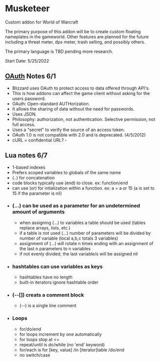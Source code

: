 # Musketeer
 Custom addon for World of Warcraft

The primary purpose of this addon will be to create custom floating nameplates in the gameworld. Other features are planned for the future including a threat meter, dps meter, trash selling, and possibly others.

The primary language is TBD pending more research.

Start Date: 5/25/2022
&NewLine;
&NewLine;
## [OAuth](https://www.varonis.com/blog/what-is-oauth) Notes 6/1
  - Blizzard uses OAuth to protect access to data offered through API's. 
  - This is how addons can affect the game client without asking for the users password.
  - OAuth: Open-standard AUTHorization.
  - It allows the sharing of data without the need for passwords.
  - Uses JSON.
  - Philosophy: authorization, not authentication. Selective permission, not full access.
  - Uses a "secret" to verify the source of an access token.
  - OAuth 1.0 is not compatible with 2.0 and is deprecated. (4/5/2012)
  - cURL = confidential URL?
-&nbsp;
&nbsp;
## Lua notes 6/7
  - 1-based indexes
  - Prefers scoped variables to globals of the same name
  - (..) for concatenation
  - code blocks typically use (end) to close. ex: function/end
  - can use (or) for intialization within a function. ex: a = a or 15 (a is set to 15 if the parameter is nil)
&nbsp;
- ### (...) can be used as a parameter for an undetermined amount of arguments
  - when assigning (...) to variables a table should be used (tables replace arrays, lists, etc.)
  - if a table is not used (...) number of parameters will be divided by number of variable (local a,b,c totals 3 variables)
  - assignment of (...) will rotate n times ending with an assignment of the last n parameters to n variables
  - if not evenly divided, the last variable/s will be assigned nil
&nbsp;
- ### hashtables can use variables as keys
  - hashtables have no length
  - built-in iterators ignore hashtable order
&nbsp;
- ### (--[]) creats a comment block
  - (--) is a single line comment
&nbsp;
- ### Loops
  - for/do/end
  - for loops increment by one automatically
  - for loops stop at <=
  - repeat/until is do/while (no 'end' keyword)
  - for/each is for [key, value] /in [iterator]table /do/end
  - no switch/case
